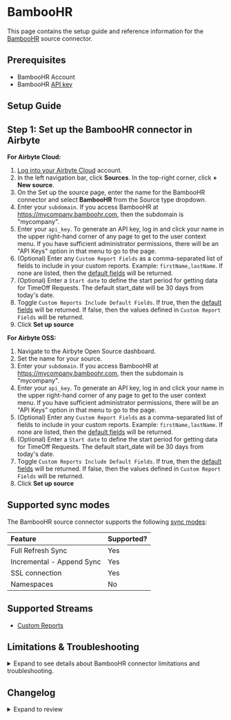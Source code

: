# BambooHR

<HideInUI>

This page contains the setup guide and reference information for the [BambooHR](https://www.bamboohr.com/) source connector.

</HideInUI>

## Prerequisites

- BambooHR Account
- BambooHR [API key](https://documentation.bamboohr.com/docs)

## Setup Guide

## Step 1: Set up the BambooHR connector in Airbyte

<!-- env:cloud -->

**For Airbyte Cloud:**

1. [Log into your Airbyte Cloud](https://cloud.airbyte.com/workspaces) account.
2. In the left navigation bar, click **Sources**. In the top-right corner, click **+ New source**.
3. On the Set up the source page, enter the name for the BambooHR connector and select **BambooHR** from the Source type dropdown.
4. Enter your `subdomain`. If you access BambooHR at https://mycompany.bamboohr.com, then the subdomain is "mycompany".
5. Enter your `api_key`. To generate an API key, log in and click your name in the upper right-hand corner of any page to get to the user context menu. If you have sufficient administrator permissions, there will be an "API Keys" option in that menu to go to the page.
6. (Optional) Enter any `Custom Report Fields` as a comma-separated list of fields to include in your custom reports. Example: `firstName,lastName`. If none are listed, then the [default fields](https://documentation.bamboohr.com/docs/list-of-field-names) will be returned.
7. (Optional) Enter a `Start date` to define the start period for getting data for TimeOff Requests. The default start_date will be 30 days from today's date. 
8. Toggle `Custom Reports Include Default Fields`. If true, then the [default fields](https://documentation.bamboohr.com/docs/list-of-field-names) will be returned. If false, then the values defined in `Custom Report Fields` will be returned.
9. Click **Set up source**

<!-- /env:cloud -->

<!-- env:oss -->

**For Airbyte OSS:**

1. Navigate to the Airbyte Open Source dashboard.
2. Set the name for your source.
3. Enter your `subdomain`. If you access BambooHR at https://mycompany.bamboohr.com, then the subdomain is "mycompany".
4. Enter your `api_key`. To generate an API key, log in and click your name in the upper right-hand corner of any page to get to the user context menu. If you have sufficient administrator permissions, there will be an "API Keys" option in that menu to go to the page.
5. (Optional) Enter any `Custom Report Fields` as a comma-separated list of fields to include in your custom reports. Example: `firstName,lastName`. If none are listed, then the [default fields](https://documentation.bamboohr.com/docs/list-of-field-names) will be returned.
6. (Optional) Enter a `Start date` to define the start period for getting data for TimeOff Requests. The default start_date will be 30 days from today's date. 
7. Toggle `Custom Reports Include Default Fields`. If true, then the [default fields](https://documentation.bamboohr.com/docs/list-of-field-names) will be returned. If false, then the values defined in `Custom Report Fields` will be returned.
8. Click **Set up source**

<!-- /env:oss -->

<HideInUI>

## Supported sync modes

The BambooHR source connector supports the following [sync modes](https://docs.airbyte.com/cloud/core-concepts#connection-sync-modes):

| Feature                   | Supported? |
| :------------------------ | :--------- |
| Full Refresh Sync         | Yes        |
| Incremental - Append Sync | Yes        |
| SSL connection            | Yes        |
| Namespaces                | No         |

## Supported Streams

- [Custom Reports](https://documentation.bamboohr.com/reference/request-custom-report-1)

## Limitations & Troubleshooting

<details>
<summary>
Expand to see details about BambooHR connector limitations and troubleshooting.
</summary>

### Connector limitations

#### Rate limiting

BambooHR has the [rate limits](https://documentation.bamboohr.com/docs/api-details), but the connector should not run into API limitations under normal usage.

Please [create an issue](https://github.com/airbytehq/airbyte/issues) if you see any rate limit issues that are not automatically retried successfully.

### Troubleshooting

- Check out common troubleshooting issues for the BambooHR source connector on our [Airbyte Forum](https://github.com/airbytehq/airbyte/discussions).

</details>

## Changelog

<details>
  <summary>Expand to review</summary>

| Version | Date       | Pull Request                                             | Subject                                                                         |
| :------ | :--------- | :------------------------------------------------------- | :------------------------------------------------------------------------------ |
| 0.5.0  | 2024-10-28 | [47262](https://github.com/airbytehq/airbyte/pull/47262) | Migrate to Manifest-only |
| 0.4.14 | 2024-10-28 | [47072](https://github.com/airbytehq/airbyte/pull/47072) | Update dependencies |
| 0.4.13 | 2024-10-12 | [46842](https://github.com/airbytehq/airbyte/pull/46842) | Update dependencies |
| 0.4.12 | 2024-10-05 | [46500](https://github.com/airbytehq/airbyte/pull/46500) | Update dependencies |
| 0.4.11 | 2024-09-28 | [46157](https://github.com/airbytehq/airbyte/pull/46157) | Update dependencies |
| 0.4.10 | 2024-09-21 | [45766](https://github.com/airbytehq/airbyte/pull/45766) | Update dependencies |
| 0.4.9 | 2024-09-14 | [45542](https://github.com/airbytehq/airbyte/pull/45542) | Update dependencies |
| 0.4.8 | 2024-09-07 | [45210](https://github.com/airbytehq/airbyte/pull/45210) | Update dependencies |
| 0.4.7 | 2024-08-31 | [44978](https://github.com/airbytehq/airbyte/pull/44978) | Update dependencies |
| 0.4.6 | 2024-08-24 | [44652](https://github.com/airbytehq/airbyte/pull/44652) | Update dependencies |
| 0.4.5 | 2024-08-17 | [44272](https://github.com/airbytehq/airbyte/pull/44272) | Update dependencies |
| 0.4.4 | 2024-08-12 | [43851](https://github.com/airbytehq/airbyte/pull/43851) | Update dependencies |
| 0.4.3 | 2024-08-10 | [43467](https://github.com/airbytehq/airbyte/pull/43467) | Update dependencies |
| 0.4.2 | 2024-08-03 | [43154](https://github.com/airbytehq/airbyte/pull/43154) | Update dependencies |
| 0.4.1 | 2024-07-27 | [42779](https://github.com/airbytehq/airbyte/pull/42779) | Update dependencies |
| 0.4.0 | 2024-07-18 | [41443](https://github.com/airbytehq/airbyte/pull/41443) | Add TimeOff Requests stream |
| 0.3.8 | 2024-07-20 | [42200](https://github.com/airbytehq/airbyte/pull/42200) | Update dependencies |
| 0.3.7 | 2024-07-13 | [41780](https://github.com/airbytehq/airbyte/pull/41780) | Update dependencies |
| 0.3.6 | 2024-07-10 | [41437](https://github.com/airbytehq/airbyte/pull/41437) | Update dependencies |
| 0.3.5 | 2024-07-09 | [41088](https://github.com/airbytehq/airbyte/pull/41088) | Update dependencies |
| 0.3.4 | 2024-07-06 | [40818](https://github.com/airbytehq/airbyte/pull/40818) | Update dependencies |
| 0.3.3 | 2024-06-25 | [40288](https://github.com/airbytehq/airbyte/pull/40288) | Update dependencies |
| 0.3.2 | 2024-06-22 | [40156](https://github.com/airbytehq/airbyte/pull/40156) | Update dependencies |
| 0.3.1 | 2024-06-06 | [39201](https://github.com/airbytehq/airbyte/pull/39201) | [autopull] Upgrade base image to v1.2.2 |
| 0.3.0 | 2024-05-25 | [37452](https://github.com/airbytehq/airbyte/pull/37452) | Migrate to Low Code |
| 0.2.6 | 2024-04-19 | [37124](https://github.com/airbytehq/airbyte/pull/37124) | Updating to 0.80.0 CDK |
| 0.2.5 | 2024-04-18 | [37124](https://github.com/airbytehq/airbyte/pull/37124) | Manage dependencies with Poetry. |
| 0.2.4 | 2024-04-15 | [37124](https://github.com/airbytehq/airbyte/pull/37124) | Base image migration: remove Dockerfile and use the python-connector-base image |
| 0.2.3 | 2024-04-12 | [37124](https://github.com/airbytehq/airbyte/pull/37124) | schema descriptions |
| 0.2.2 | 2022-09-16 | [17684](https://github.com/airbytehq/airbyte/pull/17684) | Fix custom field validation retrieve |
| 0.2.1 | 2022-09-16 | [16826](https://github.com/airbytehq/airbyte/pull/16826) | Add custom fields validation during check |
| 0.2.0 | 2022-03-24 | [11326](https://github.com/airbytehq/airbyte/pull/11326) | Add support for Custom Reports endpoint |
| 0.1.0 | 2021-08-27 | [5054](https://github.com/airbytehq/airbyte/pull/5054) | Initial release with Employees API |

</details>

</HideInUI>
